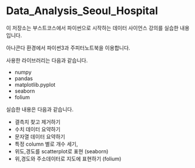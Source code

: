 # Data_Analysis_Seoul_Hospital

이 저장소는 부스트코스에서 파이썬으로 시작하는 데이터 사이언스 강의를 실습한 내용입니다.

아나콘다 환경에서 파이썬3과 주피터노트북을 이용합니다.

사용한 라이브러리는 다음과 같습니다.
- numpy
- pandas
- matplotlib.pyplot
- seaborn
- folium

실습한 내용은 다음과 같습니다.

- 결측치 찾고 제거하기
- 수치 데이터 요약하기
- 문자열 데이터 요약하기
- 특정 column 별로 개수 세기,
- 위도,경도를 scatterplot로 표현 (seaborn)
- 위,경도와 주소데이터로 지도에 표현하기  (folium)
